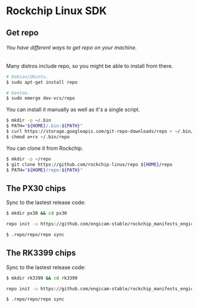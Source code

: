 # Rockchip Linux SDK

## Get repo

###### You have different ways to get repo on your machine.

Many distros include repo, so you might be able to install from there.
```sh
# Debian/Ubuntu.
$ sudo apt-get install repo

# Gentoo.
$ sudo emerge dev-vcs/repo
```

You can install it manually as well as it's a single script.
```sh
$ mkdir -p ~/.bin
$ PATH="${HOME}/.bin:${PATH}"
$ curl https://storage.googleapis.com/git-repo-downloads/repo > ~/.bin/repo
$ chmod a+rx ~/.bin/repo
```

You can clone it from Rockchip.
```sh
$ mkdir -p ~/repo
$ git clone https://github.com/rockchip-linux/repo ${HOME}/repo
$ PATH="${HOME}/repo:${PATH}"
```

## The PX30 chips

Sync to the lastest release code:

```sh
$ mkdir px30 && cd px30

repo init -u https://github.com/engicam-stable/rockchip_manifests_engicam -b px30 -m px30_linux_release.xml

$ .repo/repo/repo sync
```

## The RK3399 chips

Sync to the lastest release code:

```sh
$ mkdir rk3399 && cd rk3399

repo init -u https://github.com/engicam-stable/rockchip_manifests_engicam -b rk3399 -m rk3399_linux_release.xml

$ .repo/repo/repo sync
```
